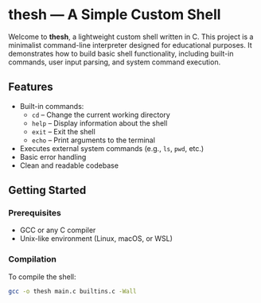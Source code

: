 # thesh — A Simple Custom Shell

Welcome to **thesh**, a lightweight custom shell written in C. This project is a minimalist command-line interpreter designed for educational purposes. It demonstrates how to build basic shell functionality, including built-in commands, user input parsing, and system command execution.

## Features

- Built-in commands:
  - `cd` – Change the current working directory
  - `help` – Display information about the shell
  - `exit` – Exit the shell
  - `echo` – Print arguments to the terminal
- Executes external system commands (e.g., `ls`, `pwd`, etc.)
- Basic error handling
- Clean and readable codebase

## Getting Started

### Prerequisites

- GCC or any C compiler
- Unix-like environment (Linux, macOS, or WSL)

### Compilation

To compile the shell:

```bash
gcc -o thesh main.c builtins.c -Wall

